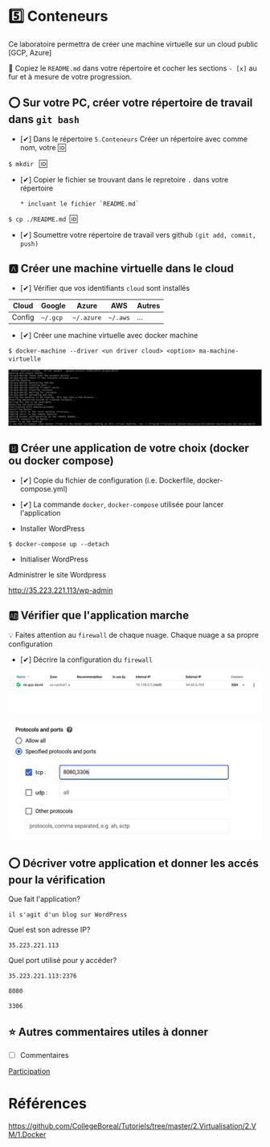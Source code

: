 # :five: Conteneurs

Ce laboratoire permettra de créer une machine virtuelle sur un cloud public [GCP, Azure]

:closed_book: Copiez le `README.md` dans votre répertoire et cocher les sections `- [x]` au fur et à mesure de votre progression.

## :o: Sur votre PC, créer votre répertoire de travail dans `git bash`

- [✔] Dans le répertoire `5.Conteneurs` Créer un répertoire avec comme nom, votre :id:

`$ mkdir ` :id:

- [✔] Copier le fichier se trouvant dans le repretoire `.` dans votre répertoire

      * incluant le fichier `README.md` 


`$ cp ./README.md `:id:` `

- [✔] Soumettre votre répertoire de travail vers github `(git add, commit, push)` 

## :a: Créer une machine virtuelle dans le cloud

- [✔] Vérifier que vos identifiants `cloud` sont installés

| Cloud  |  Google  | Azure       | AWS      |  Autres |
|--------|----------|-------------|----------|---------|
| Config | `~/.gcp` | `~/.azure`  | `~/.aws` |  ...    |

- [✔] Créer une machine virtuelle avec docker machine

```
$ docker-machine --driver <un driver cloud> <option> ma-machine-virtuelle
```

![image](Image/VM.PNG)

## :b: Créer une application de votre choix (docker ou docker compose)

- [✔] Copie du fichier de configuration (i.e. Dockerfile, docker-compose.yml)

- [✔] La commande `docker`, `docker-compose` utilisée pour lancer l'application

- Installer WordPress
```
$ docker-compose up --detach
```
- Initialiser WordPress

Administrer le site Wordpress

http://35.223.221.113/wp-admin


## :ab: Vérifier que l'application marche

:bulb: Faites attention au `firewall` de chaque nuage. Chaque nuage a sa propre configuration

- [✔] Décrire la configuration du `firewall`


![image](Image/VM1.PNG)

![image](Image/VM5.PNG)

## :o: Décriver votre application et donner les accés pour la vérification 

Que fait l'application?
```
il s'agit d'un blog sur WordPress
```
Quel est son adresse IP?
```
35.223.221.113   
```
Quel port utilisé pour y accéder?
```
35.223.221.113:2376   
```
```
8080
```
```
3306
```

## :star: Autres commentaires utiles à donner

- [ ] Commentaires

[Participation](Participation.md)

# Références

https://github.com/CollegeBoreal/Tutoriels/tree/master/2.Virtualisation/2.VM/1.Docker
